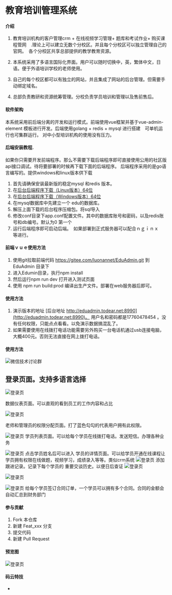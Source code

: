 # 教育培训管理系统 

#### 介绍
1. 教育培训机构的客户管理crm + 在线视频学习管理+ 题库和考试作业+ 购买课程管网　.理论上可以建立无数个分校区。并且每个分校区可以独立管理自己的官网。　各个分校区共享总部提供的教学教育资源。

2. 本系统采用了多语言国际化界面。用户可以随时切换中，英，繁体中文，日语。便于外语培训学校的老师使用。

3. 自己的每个校区都可以有独立的网站，并且集成了网站的后台管理。但需要手动绑定域名。
4. 总部负责教研和资源统筹管理。分校负责学员培训和管理以及售前售后。

#### 软件架构

本系统采用前后端分离的开发和运行模式。前端使用vue框架并基于vue-admin-element 模板进行开发。后端使用golang + redis + mysql 进行搭建　可单机运行也可集群运行。 对中小型培训机构的使用没有压力。　


#### 后端安装教程. 
如果你只需要开发前端程序。那么不需要下载后端程序即可直接使用公用的社区版api接口调试。待将要部署的时候再下载下面的后端程序。
后端程序采用的是go语言编写的。提供windows和linux版本供下载
1.  首先请确保安装最新版的稳定mysql 和redis 版本。
2.  在[后台后端程序下载（Linux版本）64位](http://edu.todear.net:8990/download/community.zip)
3.  在[后台后端程序下载（Windows版本）64位](http://edu.todear.net:8990/download/community.zip)
4.  在mysql数据库中先建立一个 edu的数据库。
5.  解压上面下载的后台程序压缩包。将sql导入
6.  修改conf目录下app.conf配置文件。其中的数据库账号和密码，以及redis账号和db编号。默认为0 第一个
7.  运行后端程序即可启动后端。　如果部署到正式服务器可以配合ｎｇｉｎｘ　等进行。
#### 前端ｖｕｅ使用方法
1.  使用git拉取前端代码 https://gitee.com/luonannet/EduAdmin.git 到EduAdmin 目录下
2.  进入Edumin目录，执行npm install
3.  然后运行npm run dev 打开进入测试页面
4.  使用 npm run build:prod 编译出生产文件。部署在web服务器后即可。 

#### 使用方法
1.  演示版本的地址 [后台地址 http://eduadmin.todear.net:8990](http://eduadmin.todear.net:8990)。 用户名和密码都是17760478454 。没有任何权限，只能点点看看。以免演示数据搞混乱了。
2.  如果需要使用在线拨打电话功能需要另外购买一台电话机通过usb连接电脑，大概400元。否则无法直接在网上拨打电话。

#### 使用方法
![微信技术讨论群](https://images.gitee.com/uploads/images/2020/0304/102922_b92ef0a0_870483.png "微信") 




## 登录页面。支持多语言选择

![登录页](https://images.gitee.com/uploads/images/2020/0223/214411_ca4b56a7_870483.png "登录页") 

数据仪表页面。可以直观的看到员工的工作内容和占比


![登录页](https://images.gitee.com/uploads/images/2020/0223/214411_4426c44b_870483.png "登录页") 

老师和管理员的权限分配页面。打了蓝色勾勾的代表用户拥有此权限。

![登录页](https://images.gitee.com/uploads/images/2020/0223/214411_bc41e322_870483.png "登录页") 
学员列表页面。可以给每个学员在线拨打电话。发送短信。办理各种业务

![登录页](https://images.gitee.com/uploads/images/2020/0223/214411_4358287c_870483.png "登录页") 
点击学员姓名后可以进入 学员的详情页面。可以给学员开通在线课程让学员拥有权限在线做题，视频学习，成绩录入等等。类似crm系统
![登录页](https://images.gitee.com/uploads/images/2020/0223/214411_7020f8f3_870483.png "登录页") 
添加跟进记录。记录下每个学员的 重要交谈历史。以便日后查证
![登录页](https://images.gitee.com/uploads/images/2020/0223/214411_cf4ca241_870483.png "登录页") 

![登录页](https://images.gitee.com/uploads/images/2020/0223/214411_41f18c86_870483.png "登录页") 

![登录页](https://images.gitee.com/uploads/images/2020/0223/214411_3c2ca438_870483.png "登录页") 
 给每个学员签订合同订单，一个学员可以拥有多个合同。合同的金额会自动汇总到财务部门

#### 参与贡献

1.  Fork 本仓库
2.  新建 Feat_xxx 分支
3.  提交代码
4. 新建 Pull Request
#### 预览图
![登录页](https://images.gitee.com/uploads/images/2020/0223/214411_af0efc0b_870483.png "登录页") 

#### 码云特技
 +